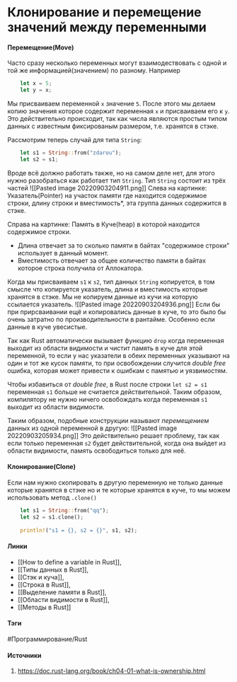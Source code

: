 # Клонирование и перемещение значений между переменными
#### Перемещение(Move)
Часто сразу несколько переменных могут взаимодествовать с одной и той же информацией(значением) по разному. Например
```rust
	let x = 5;
	let y = x;
```
Мы присваиваем переменной `x` значение `5`. После этого мы делаем копию значения которое содержит переменная `x` и присваиваем его к `y`. Это действительно происходит, так как числа являются простым типом данных с известным фиксированым размером, т.е. хранятся в стэке.

Рассмотрим теперь случай для типа `String`:
```rust
	let s1 = String::from("zdarou");
	let s2 = s1;
```
Вроде всё должно работать также, но на самом деле нет, для этого нужно разобраться как работает тип `String`. 
Тип `String` состоит из трёх частей
![[Pasted image 20220903204911.png]]
Слева на картинке: Указатель(Pointer) на участок памяти где находится содержимое строки, длину строки и вместимость*, эта группа данных содержится в стэке. 

Справа на картинке: Память в Куче(heap) в которой находится содержимое строки. 
- Длина отвечает за то сколько памяти в байтах "содержимое строки" использует в данный момент. 
- Вместимость отвечает за общее количество памяти в байтах которое строка получила от Аллокатора.

Когда мы присваиваем `s1` к `s2`, тип данных `String` копируется, в том смысле что копируется указатель, длина и вместимость которые хранятся в стэке. Мы не копируем данные из кучи на которую ссылается указатель.
![[Pasted image 20220903204936.png]]
Если бы при прирсваивании ещё и копировались данные в куче, то это было бы очень затратно по производительности в рантайме. Особенно если данные в куче увесистые.

Так как Rust автоматически вызывает функцию `drop` когда переменная выходит из области видимости и чистит память в куче для этой переменной, то если у нас указатели в обеих переменных указывают на один и тот же кусок памяти, то при освобождении случится *double free* ошибка, которая может привести к ошибкам с памятью и уязвимостям.

Чтобы избавиться от *double free*, в Rust после строки `let s2 = s1` переменная `s1` больше не считается действительной. Таким образом, компилятору не нужно ничего освобождать когда переменная `s1` выходит из области видимости. 

Таким образом, подобные конструкции называют *перемещением* данных из одной переменной в другую:
![[Pasted image 20220903205934.png]]
Это действительно решает проблему, так как если только переменная `s2` будет действительной, когда она выйдет из области видимости, память освободиться только для неё.

#### Клонирование(Clone)
Если нам нужно скопировать в другую переменную не только данные которые хранятся в стэке но и те которые хранятся в куче, то мы можем использовать метод `.clone()`
```rust
	let s1 = String::from("qq");
	let s2 = s1.clone();
	
	println!("s1 = {}, s2 = {}", s1, s2);
```

#### Линки
- [[How to define a variable in Rust]],
- [[Типы данных в Rust]],
- [[Стэк и куча]],
- [[Строка в Rust]],
- [[Выделение памяти в Rust]],
- [[Области видимости в Rust]],
- [[Методы в Rust]]
#### Тэги
 #Программирование/Rust 
#### Источники
1. https://doc.rust-lang.org/book/ch04-01-what-is-ownership.html